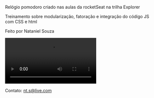 Relógio pomodoro criado nas aulas da rocketSeat na trilha Explorer

Treinamento sobre modularização, fatoração e integração do código JS com CSS e html

Feito por Nataniel Souza

![preview](image/preview.mkv)

Contato: nt.s@live.com